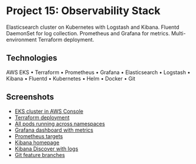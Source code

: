 # Project 15: Observability Stack

Elasticsearch cluster on Kubernetes with Logstash and Kibana. Fluentd DaemonSet for log collection. Prometheus and Grafana for metrics. Multi-environment Terraform deployment.

## Technologies

AWS EKS • Terraform • Prometheus • Grafana • Elasticsearch • Logstash • Kibana • Fluentd • Kubernetes • Helm • Docker • Git

## Screenshots

- [EKS cluster in AWS Console](screenshots/eks-cluster.png)
- [Terraform deployment](screenshots/terraform-apply.png)
- [All pods running across namespaces](screenshots/all-pods-running.png)
- [Grafana dashboard with metrics](screenshots/grafana-dashboard.png)
- [Prometheus targets](screenshots/prometheus-targets.png)
- [Kibana homepage](screenshots/kibana-homepage.png)
- [Kibana Discover with logs](screenshots/kibana-discover-logs.png)
- [Git feature branches](screenshots/git-branches.png)